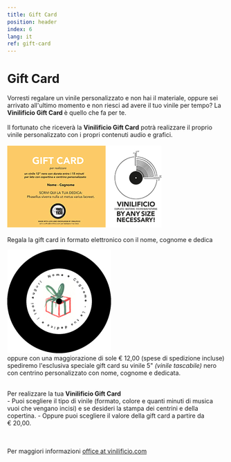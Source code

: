 ```yaml
---
title: Gift Card
position: header
index: 6
lang: it
ref: gift-card
---
```


# Gift Card

Vorresti regalare un vinile personalizzato e non hai il materiale, oppure sei arrivato all'ultimo momento e non riesci ad avere il tuo vinile per tempo?
La <b>Vinilificio Gift Card </b> è quello che fa per te.<br><br>
Il fortunato che riceverà la <b>Vinilificio Gift Card</b> potrà realizzare il proprio vinile personalizzato con i propri contenuti audio e grafici.
<br>
<br>
![giftcard](/img/GIFT-CARD_yellow_WEB.jpg)
<br>
<br>
Regala la gift card in formato elettronico con il nome, cognome e dedica<br>

![giftcardvinile](/img/vinyl_gift_card_small.jpg)
<br>
oppure con una maggiorazione di sole € 12,00 (spese di spedizione incluse) spediremo l'esclusiva speciale gift card su vinile 5" <i>(vinile tascabile)</i> nero con centrino personalizzato con nome, cognome e dedicata. 



<br>
Per realizzare la tua <b>Vinilificio Gift Card</b><br>
- Puoi scegliere il tipo di vinile (formato, colore e quanti minuti di musica vuoi che vengano incisi) e se desideri la stampa dei centrini e della copertina.
- Oppure puoi scegliere il valore della gift card a partire da € 20,00.<br>

<br><br>
Per maggiori informazioni <a href="mailto:office@vinilificio.com">office at vinilificio.com</a>
